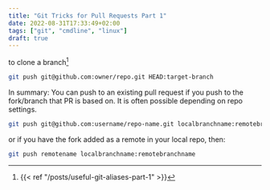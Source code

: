 ```yaml
---
title: "Git Tricks for Pull Requests Part 1"
date: 2022-08-31T17:33:49+02:00
tags: ["git", "cmdline", "linux"]
draft: true
---
```

to clone a branch[^git-pr-alias]
```bash
git push git@github.com:owner/repo.git HEAD:target-branch
```
In summary: You can push to an existing pull request if you push to the fork/branch that PR is based on. It is often possible depending on repo settings.

```bash
git push git@github.com:username/repo-name.git localbranchname:remotebranchname
```

or if you have the fork added as a remote in your local repo, then:

```bash
git push remotename localbranchname:remotebranchname
```

[^git-pr-alias]: {{< ref "/posts/useful-git-aliases-part-1" >}}
[^stack]: https://stackoverflow.com/questions/15530510/how-do-i-push-to-a-pull-request-on-github
